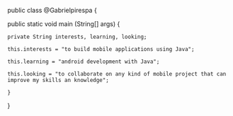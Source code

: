 public class @Gabrielpirespa {

  public static void main (String[] args) {
  
    private String interests, learning, looking;
    
    this.interests = "to build mobile applications using Java";
    
    this.learning = "android development with Java";
    
    this.looking = "to collaborate on any kind of mobile project that can improve my skills an knowledge";
    
    }
}
